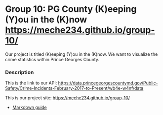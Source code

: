 # Group 10: PG County (K)eeping (Y)ou in the (K)now     https://meche234.github.io/group-10/
Our project is titled (K)eeping (Y)ou in the (K)now. We want to visualize the crime statistics within Prince Georges County.

### Description
This is the link to our API: https://data.princegeorgescountymd.gov/Public-Safety/Crime-Incidents-February-2017-to-Present/wb4e-w4nf/data


This is our project site: https://meche234.github.io/group-10/

* [Markdown guide](https://www.markdownguide.org/cheat-sheet/)
